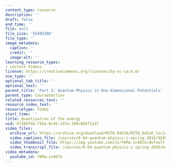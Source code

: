 ```yaml
---
content_type: resource
description: ''
draft: false
end_time: ''
file: null
file_size: '55493386'
file_type: ''
image_metadata:
  caption: ''
  credit: ''
  image-alt: ''
learning_resource_types:
- Lecture Videos
license: https://creativecommons.org/licenses/by-nc-sa/4.0/
ocw_type: ''
optional_tab_title: ''
optional_text: ''
parent_title: 'Part 2: Quantum Physics in One-dimensional Potentials'
parent_type: CourseSection
related_resources_text: ''
resource_index_text: ''
resourcetype: Video
start_time: ''
title: Quantization of the energy
uid: 6728d7da-72ba-0c4b-14fa-286c88471a37
video_files:
  archive_url: https://archive.org/download/MIT8.04S16/MIT8_04S16_lec14_s2_300k.mp4
  video_captions_file: /courses/8-04-quantum-physics-i-spring-2016/92d595ce36445b46bce9db24998eea1d_Y6Ma-zn4Olk.vtt
  video_thumbnail_file: https://img.youtube.com/vi/Y6Ma-zn4Olk/default.jpg
  video_transcript_file: /courses/8-04-quantum-physics-i-spring-2016/b45592d33e84ed46424c748086360352_Y6Ma-zn4Olk.pdf
video_metadata:
  youtube_id: Y6Ma-zn4Olk
---
```

